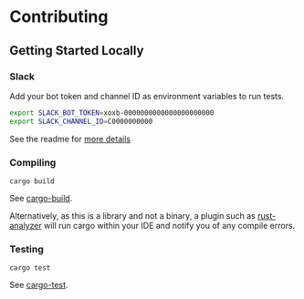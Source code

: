 # Contributing

## Getting Started Locally

### Slack

Add your bot token and channel ID as environment variables to run tests.

```sh
export SLACK_BOT_TOKEN=xoxb-0000000000000000000000
export SLACK_CHANNEL_ID=C0000000000
```

See the readme for [more details](README.md#setting-up-slack)

### Compiling

```
cargo build
```

See [cargo-build](https://doc.rust-lang.org/cargo/commands/cargo-build.html).

Alternatively, as this is a library and not a binary, a plugin such as
[rust-analyzer](https://marketplace.visualstudio.com/items?itemName=rust-lang.rust-analyzer) will
run cargo within your IDE and notify you of any compile errors.

### Testing

```
cargo test
```

See [cargo-test](https://doc.rust-lang.org/cargo/commands/cargo-test.html).
